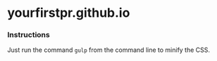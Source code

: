 # yourfirstpr.github.io

### Instructions
Just run the command ```gulp``` from the command line to minify the CSS.
